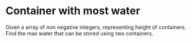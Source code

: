 # Container with most water

Given a array of non negative integers, representing height of containers. Find the max water that can be stored using two containers. 


